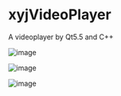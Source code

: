 # xyjVideoPlayer
A videoplayer by Qt5.5 and C++

 ![image](https://github.com/gettogetto/VideoPlayer/blob/master/Resources/demo.png)
 
 ![image](https://github.com/gettogetto/VideoPlayer/blob/master/Resources/demo2.png)
 
 ![image](https://github.com/gettogetto/VideoPlayer/blob/master/Resources/demo3.png)  
